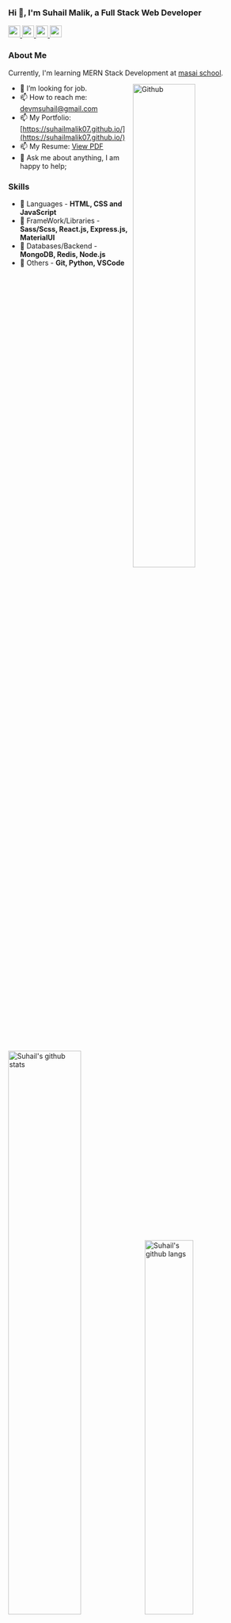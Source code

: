 ### Hi 👋, I'm Suhail Malik, a Full Stack Web Developer 

<a href='https://www.linkedin.com/in/suhail-malik/' target='_blank'>
<img src='https://cdn.jsdelivr.net/npm/simple-icons@v3.12.1/icons/linkedin.svg' width='24px' />
</a>
<a href='https://twitter.com/maliksuhail07' target='_blank'>
<img src='https://cdn.jsdelivr.net/npm/simple-icons@v3.12.1/icons/twitter.svg' width='24px' />
</a>
<a href='https://github.com/suhailmalik07' target='_blank'>
<img src='https://cdn.jsdelivr.net/npm/simple-icons@v3.12.1/icons/github.svg' width='24px' />
</a>
<a href='https://medium.com/@suhailmalik8057' target='_blank'>
<img src='https://cdn.jsdelivr.net/npm/simple-icons@v3.12.1/icons/medium.svg' width='24px' />
</a>

### About Me
Currently, I'm learning MERN Stack Development at [masai school](https://www.masaischool.com/).

<img width="50%" align="right" alt="Github" src="https://raw.githubusercontent.com/onimur/.github/master/.resources/git-header.svg" />

- 🔭 I’m looking for job.
- 📫 How to reach me: devmsuhail@gmail.com
- 📫 My Portfolio: [https://suhailmalik07.github.io/](https://suhailmalik07.github.io/)
- 📫 My Resume: [View PDF](https://drive.google.com/file/d/1uAUK-HoSkIeC5QfdDo4fYParMyPcDdmC/view?usp=sharing)
- 💬 Ask me about anything, I am happy to help;

### Skills
- 🚀 Languages - **HTML, CSS and JavaScript**
- 🚀 FrameWork/Libraries - **Sass/Scss, React.js, Express.js, MaterialUI**
- 🚀 Databases/Backend - **MongoDB, Redis, Node.js**
- 🚀 Others - **Git, Python, VSCode**



<img alt="Suhail's github stats" width="54%" src="https://github-readme-stats.vercel.app/api?username=suhailmalik07&show_icons=true&hide_border=true" />


<img alt="Suhail's github langs" width="44%" src="https://github-readme-stats.vercel.app/api/top-langs/?username=suhailmalik07&exclude_repo=Instagram-Follower-Analysis&langs_count=10&layout=compact&hide_border=true" />
